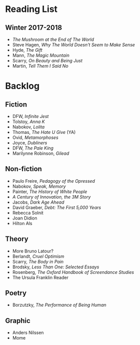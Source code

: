 # Reading List



## Winter 2017-2018

- _The Mushroom at the End of The World_
- Steve Hagen, _Why The World Doesn't Seem to Make Sense_
- Hyde, _The Gift_
- Mann, _The Magic Mountain_
- Scarry, _On Beauty and Being Just_
- Martin, _Tell Them I Said No_


# Backlog

## Fiction

- DFW, _Infinite Jest_
- Tolstoy, _Anna K_
- Nabokov, _Lolita_
- Thomas, _The Hate U Give_ (YA)
- Ovid, _Metamorphoses_
- Joyce, _Dubliners_
- DFW, _The Pale King_
- Marilynne Robinson, _Gilead_

## Non-fiction
- Paulo Freire, _Pedagogy of the Opressed_
- Nabokov, _Speak, Memory_
- Painter, _The History of White People_
- _A Century of Innovation, the 3M Story_
- Jacobs, _Dark Age Ahead_
- David Graeber, _Debt: The First 5,000 Years_
- Rebecca Solnit
- Joan Didion
- Hilton Als

## Theory
- More Bruno Latour?
- Berlandt, _Cruel Optimism_
- Scarry, _The Body in Pain_
- Brodsky, _Less Than One: Selected Essays_
- Rosenberg, _The Oxford Handbook of Screendance Studies_
- The Ursula Franklin Reader

## Poetry
- Borzutzky, _The Performance of Being Human_

## Graphic
- Anders Nilssen
- Mome